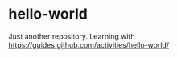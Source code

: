 # hello-world
Just another repository. Learning with https://guides.github.com/activities/hello-world/
